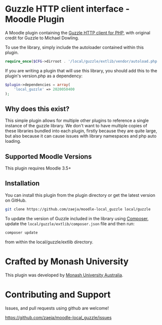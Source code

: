 # Guzzle HTTP client interface - Moodle Plugin

A Moodle plugin containing the [Guzzle HTTP client for PHP](http://docs.guzzlephp.org/en/stable/), with original credit for Guzzle to Michael Dowling.

To use the library, simply include the autoloader contained within this plugin.

```php
require_once($CFG->dirroot . '/local/guzzle/extlib/vendor/autoload.php');
```

If you are writing a plugin that will use this library, you should add this to the plugin's version.php as a dependency:

```php
$plugin->dependencies = array(
    'local_guzzle' => 2020050400
);
```

## Why does this exist? ##

This simple plugin allows for multiple other plugins to reference a single instance of the
guzzle library. We don't want to have multiple copies of these libraries bundled into each 
plugin, firstly because they are quite large, but also because it can cause issues with 
library namespaces and php auto loading.

## Supported Moodle Versions

This plugin requires Moodle 3.5+

## Installation

You can install this plugin from the plugin directory or get the latest version
on GitHub.

```bash
git clone https://github.com/zaeja/moodle-local_guzzle local/guzzle
```

To update the version of Guzzle included in the library using [Composer](https://getcomposer.org/), update the `local/guzzle/extlib/composer.json` file and then run:

```bash
composer update
```
from within the local/guzzle/extlib directory.

# Crafted by Monash University


This plugin was developed by [Monash University Australia](https://www.monash.edu/).

# Contributing and Support

Issues, and pull requests using github are welcome! 

https://github.com/zaeja/moodle-local_guzzle/issues